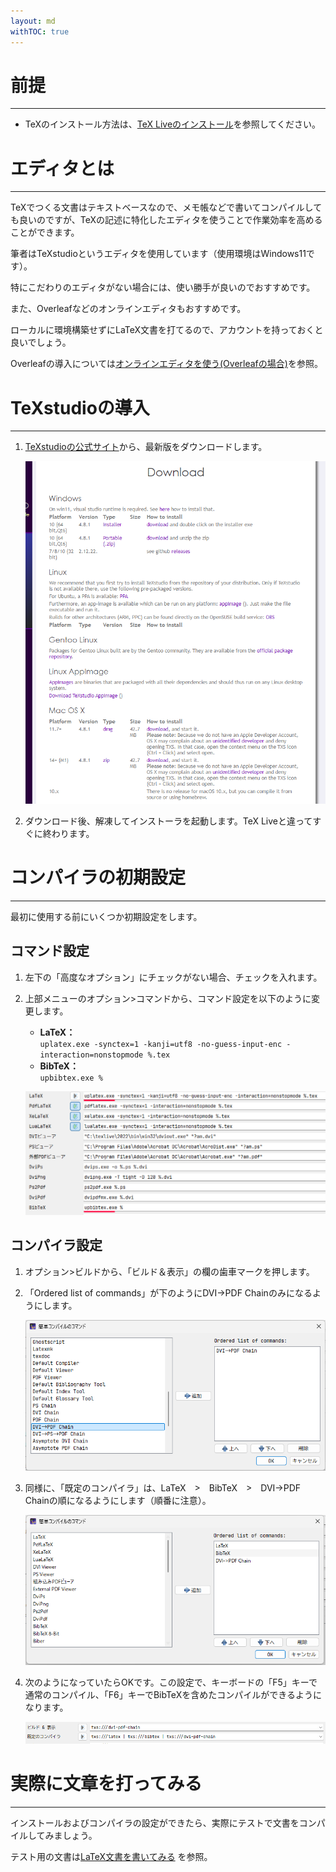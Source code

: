 ```yaml
---
layout: md
withTOC: true
---
```


# 前提

---

- TeXのインストール方法は、<span class="familylink">[TeX Liveのインストール](/TeX/TeXLive/TeXLive-install.md)</span>を参照してください。

# エディタとは

---

TeXでつくる文書はテキストベースなので、メモ帳などで書いてコンパイルしても良いのですが、TeXの記述に特化したエディタを使うことで作業効率を高めることができます。

筆者はTeXstudioというエディタを使用しています（使用環境はWindows11です）。

特にこだわりのエディタがない場合には、使い勝手が良いのでおすすめです。

また、Overleafなどのオンラインエディタもおすすめです。

ローカルに環境構築せずにLaTeX文書を打てるので、アカウントを持っておくと良いでしょう。

Overleafの導入については<span class="familylink">[オンラインエディタを使う(Overleafの場合)](/TeX/TeXLive/Overleaf.md)</span>を参照。

# TeXstudioの導入

---

1. <span class="exlink">[TeXstudioの公式サイト](https://www.texstudio.org/)</span>から、最新版をダウンロードします。
    
    ![TeXstudioの公式サイト](TeXstudio1.png "max-width=700px TeXstudioの公式サイト")
    
2. ダウンロード後、解凍してインストーラを起動します。TeX Liveと違ってすぐに終わります。

# コンパイラの初期設定

---

最初に使用する前にいくつか初期設定をします。

## コマンド設定

1. 左下の「高度なオプション」にチェックがない場合、チェックを入れます。
2. 上部メニューのオプション>コマンドから、コマンド設定を以下のように変更します。
    - **LaTeX：**<br>
    `uplatex.exe -synctex=1 -kanji=utf8 -no-guess-input-enc -interaction=nonstopmode %.tex`
    - **BibTeX：**<br>
    `upbibtex.exe %`
    
    ![コマンド設定](TeXstudio2.png "max-width=700px コマンド設定")
    

## コンパイラ設定

1. オプション>ビルドから、「ビルド＆表示」の欄の歯車マークを押します。
2. 「Ordered list of commands」が下のように<span class="wrap-btn-style">DVI→PDF Chain</span>のみになるようにします。
    
    ![「ビルド＆表示」の設定](TeXstudio3.png "max-width=700px 「ビルド＆表示」の設定")
    
3. 同様に、「既定のコンパイラ」は、<span class="wrap-btn-style">LaTeX　>　BibTeX　>　DVI→PDF Chain</span>の順になるようにします（順番に注意）。
    
    ![「既定のコンパイラ」の設定。](TeXstudio4.png "max-width=700px 「既定のコンパイラ」の設定")
    
    
4. 次のようになっていたらOKです。この設定で、キーボードの「F5」キーで通常のコンパイル、「F6」キーでBibTeXを含めたコンパイルができるようになります。
    
    ![コンパイラ設定完了](TeXstudio5.png "max-width=700px コンパイラ設定完了")
    

# 実際に文章を打ってみる

---

インストールおよびコンパイラの設定ができたら、実際にテストで文書をコンパイルしてみましょう。

テスト用の文書は<span class="familylink">[LaTeX文書を書いてみる](/TeX/LaTeX-beginner/LaTeX-beginner.md)</span> を参照。